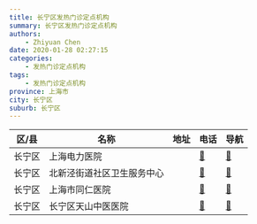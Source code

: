```yaml
---
title: 长宁区发热门诊定点机构
summary: 长宁区发热门诊定点机构
authors: 
    - Zhiyuan Chen
date: 2020-01-28 02:27:15
categories: 
    - 发热门诊定点机构
tags: 
    - 发热门诊定点机构
province: 上海市
city: 长宁区
suburb: 长宁区
---
```


|  区/县  |  名称  |  地址  |  电话  |  导航  |
|------|-------|------|------|------|
|  长宁区  |  上海电力医院  |    |  [🧭](https://ditu.amap.com/search?query=上海电力医院)  |  [🧭](https://ditu.amap.com/search?query=上海电力医院)  
|  长宁区  |  北新泾街道社区卫生服务中心  |    |  [🧭](https://ditu.amap.com/search?query=北新泾街道社区卫生服务中心)  |  [🧭](https://ditu.amap.com/search?query=北新泾街道社区卫生服务中心)  
|  长宁区  |  上海市同仁医院  |    |  [🧭](https://ditu.amap.com/search?query=上海市同仁医院)  |  [🧭](https://ditu.amap.com/search?query=上海市同仁医院)  
|  长宁区  |  长宁区天山中医医院  |    |  [🧭](https://ditu.amap.com/search?query=长宁区天山中医医院)  |  [🧭](https://ditu.amap.com/search?query=长宁区天山中医医院)  

